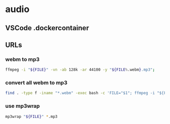 # audio

## VSCode .dockercontainer

## URLs

### webm to mp3

```bash
ffmpeg -i "${FILE}" -vn -ab 128k -ar 44100 -y "${FILE%.webm}.mp3";
```

### convert all webm to mp3

```bash
find . -type f -iname "*.webm" -exec bash -c 'FILE="$1"; ffmpeg -i "${FILE}" -vn -ab 128k -ar 44100 -y "${FILE%.webm}.mp3";' _ '{}' \;
```

### use mp3wrap 

```bash
mp3wrap "${FILE}" *.mp3
```

